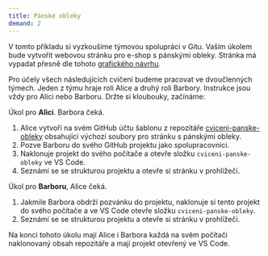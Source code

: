 ```yaml
---
title: Pánské obleky
demand: 2
---
```


V tomto příkladu si vyzkoušíme týmovou spolupráci v Gitu. Vaším úkolem bude vytvořit webovou stránku pro e-shop s pánskými obleky. Stránka má vypadat přesně dle tohoto [grafického návrhu](assets/layout.png).

Pro účely všech následujících cvičení budeme pracovat ve dvoučlenných týmech. Jeden z týmu hraje roli Alice a druhý roli Barbory. Instrukce jsou vždy pro Alici nebo Barboru. Držte si kloubouky, začínáme:

Úkol pro **Alici**. Barbora čeká.

1. Alice vytvoří na svém GitHub účtu šablonu z repozitáře [cviceni-panske-obleky](https://github.com/Czechitas-podklady-WEB/cviceni-panske-obleky) obsahující výchozí soubory pro stránku s pánskými obleky.
1. Pozve Barboru do svého GitHub projektu jako spolupracovnici.
1. Naklonuje projekt do svého počítače a otevře složku `cviceni-panske-obleky` ve VS Code.
1. Seznámí se se strukturou projektu a otevře si stránku v prohlížeči.

Úkol pro **Barboru**, Alice čeká.

1. Jakmile Barbora obdrží pozvánku do projektu, naklonuje si tento projekt do svého počítače a ve VS Code otevře složku `cviceni-panske-obleky`.
1. Seznámí se se strukturou projektu a otevře si stránku v prohlížeči.

Na konci tohoto úkolu mají Alice i Barbora každá na svém počítači naklonovaný obsah repozitáře a mají projekt otevřený ve VS Code.
